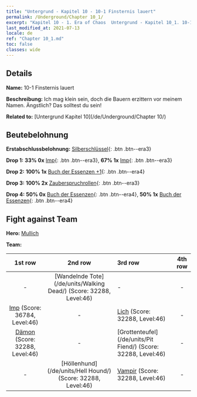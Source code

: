 ```yaml
---
title: "Untergrund - Kapitel 10 - 10-1 Finsternis lauert"
permalink: /Underground/Chapter 10_1/
excerpt: "Kapitel 10 - 1. Era of Chaos  Untergrund - Kapitel 10_1. 10-1 Finsternis lauert"
last_modified_at: 2021-07-13
locale: de
ref: "Chapter 10_1.md"
toc: false
classes: wide
---
```


## Details

 **Name:** 10-1 Finsternis lauert

 **Beschreibung:** Ich mag klein sein, doch die Bauern erzittern vor meinem Namen. Ängstlich? Das solltest du sein!

 **Related to:** [Untergrund Kapitel 10](/de/Underground/Chapter 10/)

## Beutebelohnung

 **Erstabschlussbelohnung:** [Silberschlüssel](/ItemsDE/con_693/){: .btn .btn--era3}

 **Drop 1:** **33% 0x** [Imp](/ItemsDE/unt_226/){: .btn .btn--era3}, **67% 1x** [Imp](/ItemsDE/unt_226/){: .btn .btn--era3}

 **Drop 2:** **100% 1x** [Buch der Essenzen +1](/ItemsDE/mat_46/){: .btn .btn--era4}

 **Drop 3:** **100% 2x** [Zauberspruchrollen](/ItemsDE/con_694/){: .btn .btn--era3}

 **Drop 4:** **50% 0x** [Buch der Essenzen](/ItemsDE/mat_39/){: .btn .btn--era4}, **50% 1x** [Buch der Essenzen](/ItemsDE/mat_39/){: .btn .btn--era4}


## Fight against Team
 **Hero:** [Mullich](/de/heroes/Mullich/)

 **Team:**


  | 1st row | 2nd row | 3rd row | 4th row |
  |:----:|:----:|:----|:----:|
  | - | [Wandelnde Tote](/de/units/Walking Dead/) (Score: 32288, Level:46)  | - | - |
  | [Imp](/de/units/Imp/) (Score: 36784, Level:46)  | - | [Lich](/de/units/Lich/) (Score: 32288, Level:46)  | - |
  | [Dämon](/de/units/Demon/) (Score: 32288, Level:46)  | - | [Grottenteufel](/de/units/Pit Fiend/) (Score: 32288, Level:46)  | - |
  | - | [Höllenhund](/de/units/Hell Hound/) (Score: 32288, Level:46)  | [Vampir](/de/units/Vampire/) (Score: 32288, Level:46)  | - |


